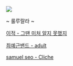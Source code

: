 #  

![](https://lh3.googleusercontent.com/proxy/LpQkJx-ePH5hbYbgwYUY8j_q3GFO_hKwqK_2OPxDxS_UYEQcYZEDTGm2zEKO9YDuI5lMdsh8cOf3XNkU_rX98FabL7RUXHYu_2VqVast6ivdgtYpBI-g5fQXA5wctn45b87bgFowXMTa14pZktlYl86X5AOO37E8bA)    

~ 룰루랄라 ~

 [이적 - 그땐 미처 알지 못했지](https://youtu.be/WRwCQvpD_B4)  

 [최예근밴드 - adult](https://youtu.be/KpKIiBpGcjQ)  

 [samuel seo - Cliche](https://youtu.be/H1bXx3Pz2ag)  

 
